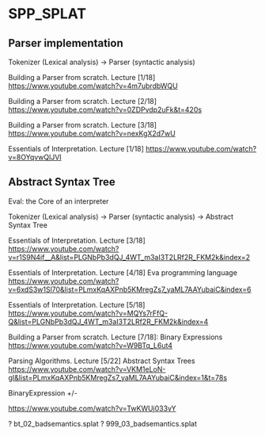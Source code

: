# SPP_SPLAT

## Parser implementation
Tokenizer (Lexical analysis) -> Parser (syntactic analysis)

Building a Parser from scratch. Lecture [1/18]
https://www.youtube.com/watch?v=4m7ubrdbWQU

Building a Parser from scratch. Lecture [2/18]
https://www.youtube.com/watch?v=0ZDPvdp2uFk&t=420s

Building a Parser from scratch. Lecture [3/18]
https://www.youtube.com/watch?v=nexKgX2d7wU

Essentials of Interpretation. Lecture [1/18]
https://www.youtube.com/watch?v=8OYqvwQlJVI

## Abstract Syntax Tree 
Eval: the Core of an interpreter

Tokenizer (Lexical analysis) -> Parser (syntactic analysis) -> Abstract Syntax Tree

Essentials of Interpretation. Lecture [3/18]
https://www.youtube.com/watch?v=r1S9N4if__A&list=PLGNbPb3dQJ_4WT_m3aI3T2LRf2R_FKM2k&index=2

Essentials of Interpretation. Lecture [4/18] Eva programming language
https://www.youtube.com/watch?v=6xdS3w1Sl70&list=PLmxKqAXPnb5KMregZs7_yaML7AAYubaiC&index=6

Essentials of Interpretation. Lecture [5/18]
https://www.youtube.com/watch?v=MQYs7rFfQ-Q&list=PLGNbPb3dQJ_4WT_m3aI3T2LRf2R_FKM2k&index=4

Building a Parser from scratch. Lecture [7/18]: Binary Expressions
https://www.youtube.com/watch?v=W9BTq_L6ut4

Parsing Algorithms. Lecture [5/22] Abstract Syntax Trees
https://www.youtube.com/watch?v=VKM1eLoN-gI&list=PLmxKqAXPnb5KMregZs7_yaML7AAYubaiC&index=1&t=78s

BinaryExpression
+/-


https://www.youtube.com/watch?v=TwKWUj033vY


? bt_02_badsemantics.splat
? 999_03_badsemantics.splat
